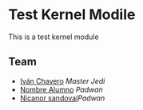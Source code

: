# Test Kernel Modile
This is a test kernel module

## Team

* [Iván Chavero](https://github.com/imcsk8) *Master Jedi*
* [Nombre Alumno](https://github.com/example_user) *Padwan*
* [Nicanor sandoval](https://github.com/nicanorsandoval)*Padwan*
